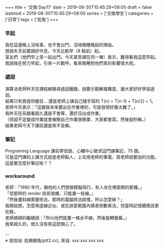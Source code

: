 +++
title = '交換 Day17'
date = 2019-08-30T10:45:29+08:00
draft = false
lastmod = 2019-08-30T10:45:29+08:00
series = ['交換學生']
categories = ['日常']
tags = ['批兔']
+++
### 早起
我在這邊晚上沒啥事，也不會出門，沒啥晚睡晚起的理由。<br>
想說冬天前要調好作息，今天比較早（8 點前）起。<br>
室友們（他們早上常一起出門，今天甚至課在同一棟）表示，難得看我這麼早起。<br>
我說我在努力早起，引來一片歡呼。看來晚睡對他們真的影響很大呢。<br>
### 遞迴
演算法老師昨天在課程網徵尋遞迴難題，說要示範解複雜度，讓大家好好學習遞迴。<br>
結果只有我提供題目... 還是老師上課自己隨手寫的 T(n) = T(n-1) + T(n/2) + 1。<br>
老師今天表示：「這題我本來要出在作業裡的，可是發現好像太難了。」<br>
我昨天在系館看超久還是不會算，還好沒出成作業。<br>
（但說不定變成作業就會催眠自己作業很簡單、大家都會寫，然後就秒解。）<br>
結果老師今天下課前還是來不及解。<br>
### 筆記
Programing Language 課前寄信說，心輔中心徵求這門課筆記，75 鎂。<br>
可是這門課的上課方式就是老師點人，上去用老師的筆電，寫老師說要加的功能。<br>
這是要怎麼抄筆記啦？？<br>
### workaround
老師：「1980 年代，猶他的人們想做模擬飛行，有人坐在裡面開的那種。」<br>
「但那時的 render 技術很爛，只能畫一些線。」<br>
「然後畫斜線需要除法，那時的電腦除法超慢，所以怎麼辦？」<br>
我開始想，怎麼用虛線近似、或在誤差範圍內建表倒數乘法，但當時記憶體應該更吃緊。<br>
老師順順的繼續說：「所以他們就畫一條水平線，然後旋轉螢幕。」<br>
我笑超久的，很久沒有笑這麼開心了。<br>
<br>
--<br>
※ 發信站: 批踢踢兔(ptt2.cc), 來自: xxx.xxx.xxx.xxx<br>
